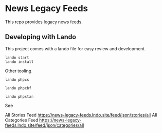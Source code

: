 #  News Legacy Feeds

This repo provides legacy news feeds.


## Developing with Lando

This project comes with a lando file for easy review and development.


```
lando start
lando install
```

Other tooling.
```
lando phpcs

lando phpcbf

lando phpstan
```


See

All Stories Feed https://news-legacy-feeds.lndo.site/feed/json/stories/all
All Categories Feed https://news-legacy-feeds.lndo.site/feed/json/categories/all
